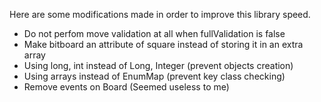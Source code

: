 Here are some modifications made in order to improve this library speed.

* Do not perfom move validation at all when fullValidation is false
* Make bitboard an attribute of square instead of storing it in an extra array
* Using long, int instead of Long, Integer (prevent objects creation)
* Using arrays instead of EnumMap (prevent key class checking)
* Remove events on Board (Seemed useless to me)
